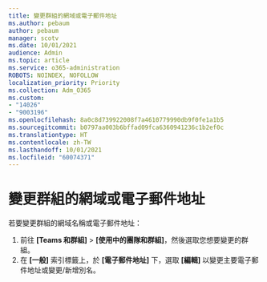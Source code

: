 ```yaml
---
title: 變更群組的網域或電子郵件地址
ms.author: pebaum
author: pebaum
manager: scotv
ms.date: 10/01/2021
audience: Admin
ms.topic: article
ms.service: o365-administration
ROBOTS: NOINDEX, NOFOLLOW
localization_priority: Priority
ms.collection: Adm_O365
ms.custom:
- "14026"
- "9003196"
ms.openlocfilehash: 8a0c8d739922008f7a4610779990db9f0fe1a1b5
ms.sourcegitcommit: b0797aa003b6bffad09fca6360941236c1b2ef0c
ms.translationtype: HT
ms.contentlocale: zh-TW
ms.lasthandoff: 10/01/2021
ms.locfileid: "60074371"
---
```

# <a name="change-the-domain-or-email-address-of-a-group"></a>變更群組的網域或電子郵件地址

若要變更群組的網域名稱或電子郵件地址：

1. 前往 **[Teams 和群組]** > **[使用中的團隊和群組]**，然後選取您想要變更的群組。
1. 在 **[一般]** 索引標籤上，於 **[電子郵件地址]** 下，選取 **[編輯]** 以變更主要電子郵件地址或變更/新增別名。